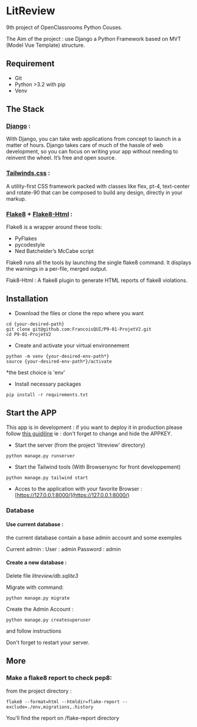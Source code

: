 # LitReview
9th project of OpenClassrooms Python Couses.

The Aim of the project : use Django a Python Framework based on MVT (Model Vue Template) structure.

## Requirement

- Git
- Python >3.2 with pip
- Venv

## The Stack

### [Django](https://www.djangoproject.com/download/) :
With Django, you can take web applications from concept to launch in a matter of hours. Django takes care of much of the hassle of web development, so you can focus on writing your app without needing to reinvent the wheel. It’s free and open source.
### [Tailwinds.css](https://tailwindcss.com/) :
A utility-first CSS framework packed with classes like flex, pt-4, text-center and rotate-90 that can be composed to build any design, directly in your markup.
### [Flake8](https://flake8.pycqa.org/en/latest/) + [Flake8-Html](https://pypi.org/project/flake8-html/) :
Flake8 is a wrapper around these tools:

  - PyFlakes
  - pycodestyle
  - Ned Batchelder’s McCabe script

Flake8 runs all the tools by launching the single flake8 command. It displays the warnings in a per-file, merged output.

Flak8-Html : A flake8 plugin to generate HTML reports of flake8 violations.

## Installation
- Download the files or clone the repo where you want 
```shell
cd {your-desired-path}
git clone git@github.com:FrancoisQUI/P9-01-ProjetV2.git
cd P9-01-ProjetV2
```
- Create and activate your virtual environnement
```shell
python -m venv {your-desired-env-path*}
source {your-desired-env-path*}/activate
```
*the best choice is 'env'
- Install necessary packages
```shell
pip install -r requirements.txt
```
## Start the APP
This app is in development : if you want to deploy it in production please follow [this guidiline](https://docs.djangoproject.com/en/3.2/howto/deployment/checklist/) ie : don't forget to change and hide the APPKEY.

- Start the server (from the project 'litreview' directory) 
```shell
python manage.py runserver 
```
- Start the Tailwind tools (With Browsersync for front developpement)
```shell
python manage.py tailwind start
```
- Acces to the application with your favorite Browser : 
[https://127.0.0.1:8000/](https://127.0.0.1:8000/)

### Database
#### Use current database :
the current database contain a base admin account and some exemples

Current admin :
    User : admin
    Password : admin

#### Create a new database :
Delete file _litreview/db.sqlite3_

Migrate with command: 
```shell
python manage.py migrate
```

Create the Admin Account :
```shell
python manage.py createsuperuser
```
and follow instructions

Don't forget to restart your server.

## More
### Make a flake8 report to check pep8:
from the project directory : 
```shell
flake8 --format=html --htmldir=flake-report --exclude=./env,migrations,.history   
```
You'll find the report on /flake-report directory
